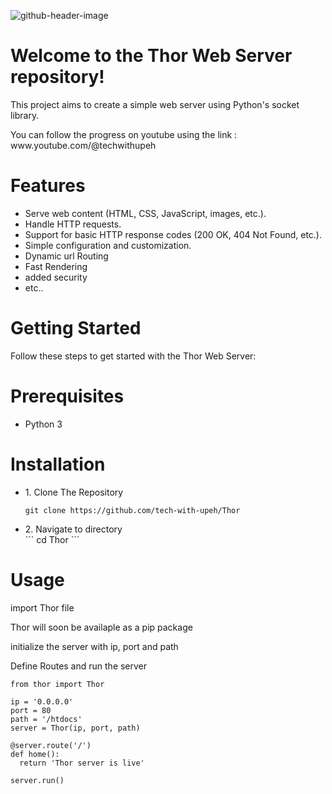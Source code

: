 ![github-header-image](https://github.com/tech-with-upeh/Thor/assets/67229614/884a562d-9303-4ca6-892e-2611729344d5)

<h1>Welcome to the Thor Web Server repository!</h1>
<p>This project aims to create a simple web server using Python's socket library.</p>

<p>You can follow the progress on youtube using the link : www.youtube.com/@techwithupeh</p>

<h1>Features</h1>
<ul>
  <li>Serve web content (HTML, CSS, JavaScript, images, etc.).</li>
  <li> Handle HTTP requests.</li>
  <li>Support for basic HTTP response codes (200 OK, 404 Not Found, etc.).</li> 
  <li>Simple configuration and customization.</li> 
  <li>Dynamic url Routing </li>
  <li> Fast Rendering </li>
  <li> added security </li>
  <li>etc..</li>
</ul>

<h1>Getting Started</h1>  
<p>Follow these steps to get started with the Thor Web Server: </p>

<h1> Prerequisites </h1>
<ul>
  <li>Python 3</li>
</ul>
<h1>Installation </h1>
<ul>
  <li> 1.  Clone The Repository </li>

```
git clone https://github.com/tech-with-upeh/Thor

```
  <li>2. Navigate to directory </li>
  ```
  cd Thor  
  ```
</ul>

<h1> Usage </h1>
<p> import Thor file </p>
<p> Thor will soon be availaple as a pip package</p>
<p>initialize the server with ip, port and path </p>
<p>Define Routes and run the server </p>

```
from thor import Thor

ip = '0.0.0.0'
port = 80
path = '/htdocs'
server = Thor(ip, port, path)

@server.route('/')
def home():
  return 'Thor server is live'

server.run()
```
